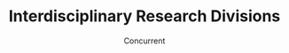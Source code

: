 ---
# A "Meet the Team" section created with the People widget.
# This section displays people from `content/authors/` which belong to the `user_groups` below.

widget: people_red  # See https://sourcethemes.com/academic/docs/page-builder/
headless: true  # This file represents a page section.
active: true  # Activate this widget? true/false
weight: 40  # Order that this section will appear.

title: "Inter&shy;disciplinary Research Divisions"
subtitle: "Concurrent"
  
advanced:
 # Custom CSS. 
 css_style: ""
 # CSS class.
 css_class: ""

people:
  - name: "Division of Health Science"
    field: 
      - name: ""
        staff:
          - name: "Atsushi Kumanogou, Kohji Nishida"
            dept: "Grad. Sch. Med."
          - name: "Takefumi Doi"
            dept: "Grad. Sch. Pharm."
          - name: "Seiji Takashima"
            dept: "Grad. Sch. FBS."
          - name: "Tetsuya Iida"
            dept: "RIMD"
  - name: "Division of Bioscience"
    field: 
      - name: ""
        staff:
          - name: "Jun Hatazawa"
            dept: "Grad. Sch. Med."
          - name: "Hitoshi Hashimoto"
            dept: "Grad. Sch. Pharm."
          - name: "Masaru Ishii, Masahiro Ueda"
            dept: "Grad. Sch. FBS."
          - name: "Takeharu Nagai"
            dept: "ISIR"
          - name: "Junichi Takagi"
            dept: "IPR"
  - name: "Division of Cognitive Neuroscience"
    field: 
      - name: ""
        staff:
          - name: "Minoru Asada"
            dept: "Grad. Sch. Eng."
          - name: "Hiroshi Ishiguro, Yuichiro Yoshikawa (collabo), Kohei Ogawa (collabo), Yoshihiro Nakata (collabo)"
            dept: "Grad. Sch. Eng. Sci."
  - name: "Division of Human-Centric System Design"
    field: 
      - name: ""
        staff:
          - name: "Toru Kikkawa"
            dept: "Grad. Sch. HUS."
          - name: "Ken Nakata"
            dept: "Grad. Sch. Med."
  - name: "Division of Smart System"
    field: 
      - name: ""
        staff:
          - name: "Yoshiyuki Shimoda"
            dept: "Grad. Sch. Eng."
  - name: "Division of Material Design"
    field: 
      - name: ""
        staff:
          - name: "Mitsutaka Okumura"
            dept: "Grad. Sch. Sci."
          - name: "Takayoshi Nakano"
            dept: "Grad. Sch. Eng."
          - name: "Tamio Oguchi"
            dept: "ISIR" 
          - name: "Soushyuu Kirihara"
            dept: "JWRI"
  - name: "Division of Photonics and Quantum Systems"
    field: 
      - name: ""
        staff:
          - name: "Ryousuke Kodama"
            dept: "Grad. Sch. Eng."
          - name: "Yasushi Inoue"
            dept: "Grad. Sch. FBS"
  - name: "Division of Living Archives"
    field: 
      - name: ""
        staff:
          - name: "Yasushi Nagata, Yutaka Fujioka"
            dept: "Grad. Sch. Lett."
          - name: "Shinji Fujimoto"
            dept: "Grad. Sch. Eng."
          - name: "Maki Miyake, Satoshi Tabatake, Takao Fujikawa"
            dept: "Grad. Sch. Lang."

---